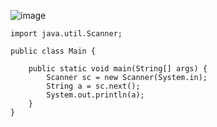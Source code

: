 ![image](https://user-images.githubusercontent.com/58898466/152934898-8fab4df1-2741-45f9-a69e-2c1ad9dcf40f.png)
~~~
import java.util.Scanner;

public class Main {

	public static void main(String[] args) {
        Scanner sc = new Scanner(System.in);
        String a = sc.next();
        System.out.println(a);
	}
}
~~~
